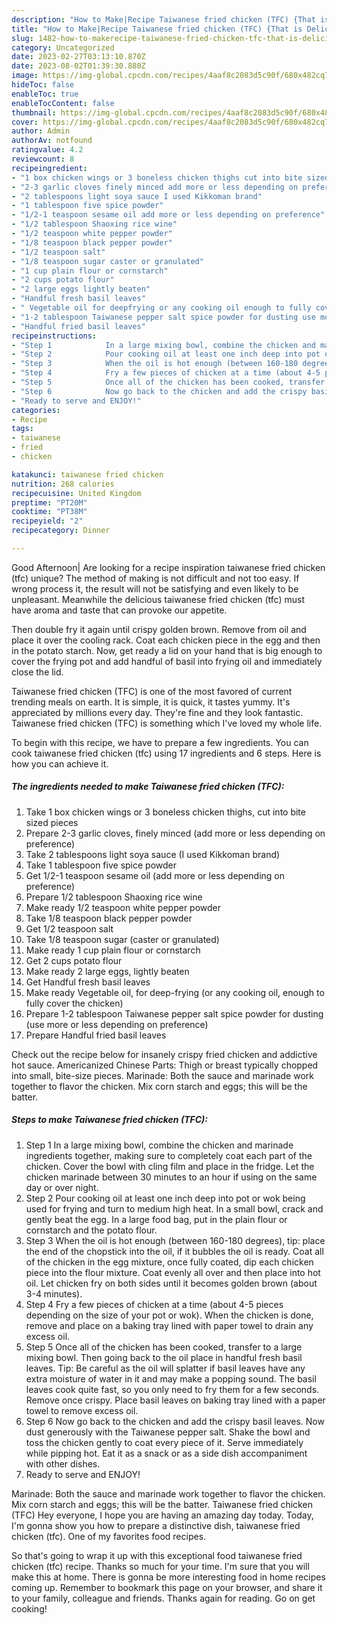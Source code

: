 ```yaml
---
description: "How to Make|Recipe Taiwanese fried chicken (TFC) {That is Delicious"
title: "How to Make|Recipe Taiwanese fried chicken (TFC) {That is Delicious"
slug: 1482-how-to-makerecipe-taiwanese-fried-chicken-tfc-that-is-delicious
category: Uncategorized
date: 2023-02-27T03:13:10.870Z
date: 2023-08-02T01:39:30.880Z
image: https://img-global.cpcdn.com/recipes/4aaf8c2083d5c90f/680x482cq70/taiwanese-fried-chicken-tfc-recipe-main-photo.jpg
hideToc: false
enableToc: true
enableTocContent: false
thumbnail: https://img-global.cpcdn.com/recipes/4aaf8c2083d5c90f/680x482cq70/taiwanese-fried-chicken-tfc-recipe-main-photo.jpg
cover: https://img-global.cpcdn.com/recipes/4aaf8c2083d5c90f/680x482cq70/taiwanese-fried-chicken-tfc-recipe-main-photo.jpg
author: Admin
authorAv: notfound
ratingvalue: 4.2
reviewcount: 8
recipeingredient:
- "1 box chicken wings or 3 boneless chicken thighs cut into bite sized pieces"
- "2-3 garlic cloves finely minced add more or less depending on preference"
- "2 tablespoons light soya sauce I used Kikkoman brand"
- "1 tablespoon five spice powder"
- "1/2-1 teaspoon sesame oil add more or less depending on preference"
- "1/2 tablespoon Shaoxing rice wine"
- "1/2 teaspoon white pepper powder"
- "1/8 teaspoon black pepper powder"
- "1/2 teaspoon salt"
- "1/8 teaspoon sugar caster or granulated"
- "1 cup plain flour or cornstarch"
- "2 cups potato flour"
- "2 large eggs lightly beaten"
- "Handful fresh basil leaves"
- " Vegetable oil for deepfrying or any cooking oil enough to fully cover the chicken"
- "1-2 tablespoon Taiwanese pepper salt spice powder for dusting use more or less depending on preference"
- "Handful fried basil leaves"
recipeinstructions:
- "Step 1            In a large mixing bowl, combine the chicken and marinade ingredients together, making sure to completely coat each part of the chicken. Cover the bowl with cling film and place in the fridge. Let the chicken marinade between 30 minutes to an hour if using on the same day or over night."
- "Step 2            Pour cooking oil at least one inch deep into pot or wok being used for frying and turn to medium high heat. In a small bowl, crack and gently beat the egg. In a large food bag, put in the plain flour or cornstarch and the potato flour."
- "Step 3            When the oil is hot enough (between 160-180 degrees), tip: place the end of the chopstick into the oil, if it bubbles the oil is ready. Coat all of the chicken in the egg mixture, once fully coated, dip each chicken piece into the flour mixture. Coat evenly all over and then place into hot oil. Let chicken fry on both sides until it becomes golden brown (about 3-4 minutes)."
- "Step 4            Fry a few pieces of chicken at a time (about 4-5 pieces depending on the size of your pot or wok). When the chicken is done, remove and place on a baking tray lined with paper towel to drain any excess oil."
- "Step 5            Once all of the chicken has been cooked, transfer to a large mixing bowl. Then going back to the oil place in handful fresh basil leaves. Tip: Be careful as the oil will splatter if basil leaves have any extra moisture of water in it and may make a popping sound. The basil leaves cook quite fast, so you only need to fry them for a few seconds. Remove once crispy. Place basil leaves on baking tray lined with a paper towel to remove excess oil."
- "Step 6            Now go back to the chicken and add the crispy basil leaves. Now dust generously with the Taiwanese pepper salt. Shake the bowl and toss the chicken gently to coat every piece of it. Serve immediately while pipping hot. Eat it as a snack or as a side dish accompaniment with other dishes."
- "Ready to serve and ENJOY!"
categories:
- Recipe
tags:
- taiwanese
- fried
- chicken

katakunci: taiwanese fried chicken 
nutrition: 268 calories
recipecuisine: United Kingdom
preptime: "PT20M"
cooktime: "PT38M"
recipeyield: "2"
recipecategory: Dinner

---
```



Good Afternoon| Are looking for a recipe inspiration taiwanese fried chicken (tfc) unique? The method of making is not difficult and not too easy. If wrong process it, the result will not be satisfying and even likely to be unpleasant. Meanwhile the delicious taiwanese fried chicken (tfc) must have aroma and taste that can provoke our appetite.





Then double fry it again until crispy golden brown. Remove from oil and place it over the cooling rack. Coat each chicken piece in the egg and then in the potato starch. Now, get ready a lid on your hand that is big enough to cover the frying pot and add handful of basil into frying oil and immediately close the lid.

Taiwanese fried chicken (TFC) is one of the most favored of current trending meals on earth. It is simple, it is quick, it tastes yummy. It's appreciated by millions every day. They're fine and they look fantastic. Taiwanese fried chicken (TFC) is something which I've loved my whole life.


To begin with this recipe, we have to prepare a few ingredients. You can cook taiwanese fried chicken (tfc) using 17 ingredients and 6 steps. Here is how you can achieve it.

<!--inarticleads1-->

##### The ingredients needed to make Taiwanese fried chicken (TFC):

1. Take 1 box chicken wings or 3 boneless chicken thighs, cut into bite sized pieces
1. Prepare 2-3 garlic cloves, finely minced (add more or less depending on preference)
1. Take 2 tablespoons light soya sauce (I used Kikkoman brand)
1. Take 1 tablespoon five spice powder
1. Get 1/2-1 teaspoon sesame oil (add more or less depending on preference)
1. Prepare 1/2 tablespoon Shaoxing rice wine
1. Make ready 1/2 teaspoon white pepper powder
1. Take 1/8 teaspoon black pepper powder
1. Get 1/2 teaspoon salt
1. Take 1/8 teaspoon sugar (caster or granulated)
1. Make ready 1 cup plain flour or cornstarch
1. Get 2 cups potato flour
1. Make ready 2 large eggs, lightly beaten
1. Get Handful fresh basil leaves
1. Make ready  Vegetable oil, for deep-frying (or any cooking oil, enough to fully cover the chicken)
1. Prepare 1-2 tablespoon Taiwanese pepper salt spice powder for dusting (use more or less depending on preference)
1. Prepare Handful fried basil leaves


Check out the recipe below for insanely crispy fried chicken and addictive hot sauce. Americanized Chinese Parts: Thigh or breast typically chopped into small, bite-size pieces. Marinade: Both the sauce and marinade work together to flavor the chicken. Mix corn starch and eggs; this will be the batter. 

<!--inarticleads2-->

##### Steps to make Taiwanese fried chicken (TFC):

1. Step 1            In a large mixing bowl, combine the chicken and marinade ingredients together, making sure to completely coat each part of the chicken. Cover the bowl with cling film and place in the fridge. Let the chicken marinade between 30 minutes to an hour if using on the same day or over night.
1. Step 2            Pour cooking oil at least one inch deep into pot or wok being used for frying and turn to medium high heat. In a small bowl, crack and gently beat the egg. In a large food bag, put in the plain flour or cornstarch and the potato flour.
1. Step 3            When the oil is hot enough (between 160-180 degrees), tip: place the end of the chopstick into the oil, if it bubbles the oil is ready. Coat all of the chicken in the egg mixture, once fully coated, dip each chicken piece into the flour mixture. Coat evenly all over and then place into hot oil. Let chicken fry on both sides until it becomes golden brown (about 3-4 minutes).
1. Step 4            Fry a few pieces of chicken at a time (about 4-5 pieces depending on the size of your pot or wok). When the chicken is done, remove and place on a baking tray lined with paper towel to drain any excess oil.
1. Step 5            Once all of the chicken has been cooked, transfer to a large mixing bowl. Then going back to the oil place in handful fresh basil leaves. Tip: Be careful as the oil will splatter if basil leaves have any extra moisture of water in it and may make a popping sound. The basil leaves cook quite fast, so you only need to fry them for a few seconds. Remove once crispy. Place basil leaves on baking tray lined with a paper towel to remove excess oil.
1. Step 6            Now go back to the chicken and add the crispy basil leaves. Now dust generously with the Taiwanese pepper salt. Shake the bowl and toss the chicken gently to coat every piece of it. Serve immediately while pipping hot. Eat it as a snack or as a side dish accompaniment with other dishes.
1. Ready to serve and ENJOY!

Marinade: Both the sauce and marinade work together to flavor the chicken. Mix corn starch and eggs; this will be the batter. Taiwanese fried chicken (TFC) Hey everyone, I hope you are having an amazing day today. Today, I&#39;m gonna show you how to prepare a distinctive dish, taiwanese fried chicken (tfc). One of my favorites food recipes. 

So that's going to wrap it up with this exceptional food taiwanese fried chicken (tfc) recipe. Thanks so much for your time. I'm sure that you will make this at home. There is gonna be more interesting food in home recipes coming up. Remember to bookmark this page on your browser, and share it to your family, colleague and friends. Thanks again for reading. Go on get cooking!
